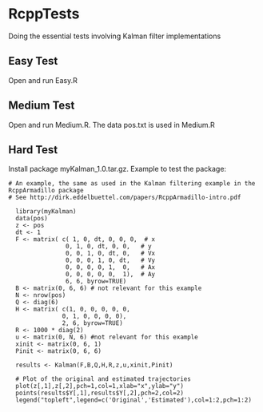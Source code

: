 # RcppTests
Doing the essential tests involving Kalman filter implementations

## Easy Test
Open and run Easy.R

## Medium Test
Open and run Medium.R. The data pos.txt is used in Medium.R

## Hard Test
Install package myKalman_1.0.tar.gz.
Example to test the package:

```
# An example, the same as used in the Kalman filtering example in the RcppArmadillo package
# See http://dirk.eddelbuettel.com/papers/RcppArmadillo-intro.pdf
  
  library(myKalman)
  data(pos)
  z <- pos
  dt <- 1
  F <- matrix( c( 1, 0, dt, 0, 0, 0,  # x
                0, 1, 0, dt, 0, 0,   # y
                0, 0, 1, 0, dt, 0,   # Vx
                0, 0, 0, 1, 0, dt,   # Vy
                0, 0, 0, 0, 1,  0,   # Ax
                0, 0, 0, 0, 0,  1),  # Ay
                6, 6, byrow=TRUE)
  B <- matrix(0, 6, 6) # not relevant for this example
  N <- nrow(pos)
  Q <- diag(6)
  H <- matrix( c(1, 0, 0, 0, 0, 0,
               0, 1, 0, 0, 0, 0),
               2, 6, byrow=TRUE)
  R <- 1000 * diag(2)
  u <- matrix(0, N, 6) #not relevant for this example
  xinit <- matrix(0, 6, 1)
  Pinit <- matrix(0, 6, 6)

  results <- Kalman(F,B,Q,H,R,z,u,xinit,Pinit)

  # Plot of the original and estimated trajectories
  plot(z[,1],z[,2],pch=1,col=1,xlab="x",ylab="y")
  points(results$Y[,1],results$Y[,2],pch=2,col=2)
  legend("topleft",legend=c('Original','Estimated'),col=1:2,pch=1:2)
  ```
